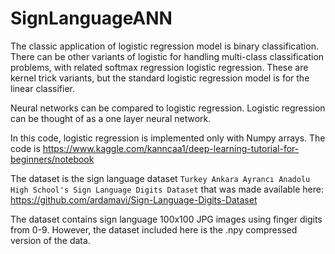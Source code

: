 # SignLanguageANN

The classic application of logistic regression model is binary classification. There can be other variants of logistic for handling multi-class classification problems, with related softmax regression logistic regression. These are kernel trick variants, but the standard logistic regression model is for the linear classifier. 

Neural networks can be compared to logistic regression. Logistic regression can be thought of as a one layer neural network.

In this code, logistic regression is implemented only with Numpy arrays. The code is https://www.kaggle.com/kanncaa1/deep-learning-tutorial-for-beginners/notebook

The dataset is the sign language dataset ```Turkey Ankara Ayrancı Anadolu High School's Sign Language Digits Dataset``` that was made available here: 
https://github.com/ardamavi/Sign-Language-Digits-Dataset

The dataset contains sign language 100x100 JPG images using finger digits from 0-9. However, the dataset included here is the .npy compressed version of the data. 



